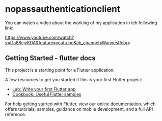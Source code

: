 # nopassauthenticationclient

You can watch a video about the working of my application in teh following link:

https://www.youtube.com/watch?v=t1a88cjyKDA&feature=youtu.be&ab_channel=WannesRebry 


## Getting Started - flutter docs

This project is a starting point for a Flutter application.

A few resources to get you started if this is your first Flutter project:

- [Lab: Write your first Flutter app](https://flutter.dev/docs/get-started/codelab)
- [Cookbook: Useful Flutter samples](https://flutter.dev/docs/cookbook)

For help getting started with Flutter, view our
[online documentation](https://flutter.dev/docs), which offers tutorials,
samples, guidance on mobile development, and a full API reference.
